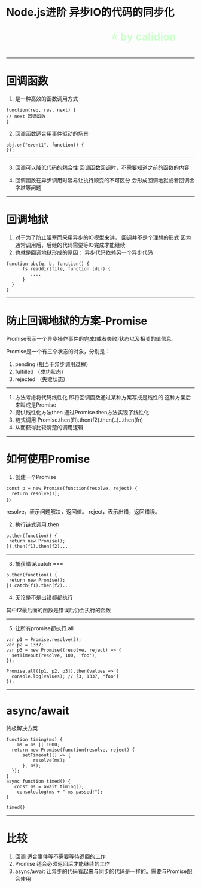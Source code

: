 <!--
$theme: gaia
template: gaia
-->


Node.js进阶
异步IO的代码的同步化<p style="text-align:right;font-size:28px;margin-right:50px;color:#cFc;">:star: by calidion</p>
===
---
回调函数
===
1. 是一种高效的函数调用方式
```
function(req, res, next) {
// next 回调函数
}
```
2. 回调函数适合用事件驱动的场景
```
obj.on("event1", function() {
});
```

---

3. 回调可以降低代码的耦合性
回调函数回调时，不需要知道之前的函数的内容 

4. 回调函数在异步调用时容易让执行顺变的不可区分
会形成回调地狱或者回调金字塔等问题

---
回调地狱
===
1. 对于为了防止阻塞而采用异步的IO模型来讲，
回调并不是个理想的形式
因为通常调用后，后继的代码需要等IO完成才能继续
2. 也就是回调地狱形成的原因：
异步代码依赖另一个异步代码
```
function abc(q, b, function() {
      fs.readdir(file, function (dir) {
         ....
      }
  }
}
```
---
防止回调地狱的方案-Promise
===
Promise表示一个异步操作事件的完成(或者失败)状态以及相关的值信息。


Promise是一个有三个状态的对象，分别是：
1. pending (相当于异步调用过程）
2. fulfilled  （成功状态）
3. rejected  （失败状态）

---

1. 方法考虑将代码线性化
即将回调函数通过某种方案写成是线性的
这种方案后来叫成是Promise
2. 提供线性化方法then
通过Promise.then方法实现了线性化
3. 链式调用
Promise.then(f1).then(f2).then(..)...then(fn)
4. 从而获得比较清楚的调用逻辑

---
如何使用Promise
===
1. 创建一个Promise

```
const p = new Promise(function(resolve, reject) {
  return resolve(1);
}）
```
resolve，表示问题解决，返回值。
reject，表示出错，返回错误。

2. 执行链式调用.then

```
p.then(function() {
 return new Promise();
}).then(f1).then(f2)...
```
---
3. 捕获错误.catch
===
```
p.then(function() {
 return new Promise();
}).catch(f1).then(f2)...
```

4. 无论是不是出错都都执行

其中f2最后面的函数是错误后仍会执行的函数

---

5. 让所有promise都执行.all

```
var p1 = Promise.resolve(3);
var p2 = 1337;
var p3 = new Promise((resolve, reject) => {
  setTimeout(resolve, 100, 'foo');
}); 

Promise.all([p1, p2, p3]).then(values => { 
  console.log(values); // [3, 1337, "foo"] 
});
```

---
async/await
===
终极解决方案

```
function timing(ms) {
	ms = ms || 1000;
  return new Promise(function(resolve, reject) {
	  setTimeout(() => {
		  resolve(ms);
	  }, ms);
  });
}
async function timed() {
   const ms = await timing();
	console.log(ms + " ms passed!");
}

timed()
```
---
比较
===
1. 回调
适合事件等不需要等待返回的工作
2. Promise
适合必须返回后才能继续的工作
3. async/await
让异步的代码看起来与同步的代码是一样的。需要与Promise配合使用














